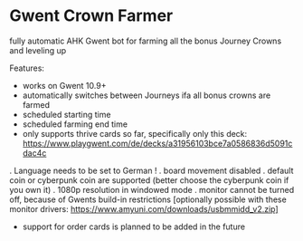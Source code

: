# Gwent Crown Farmer
 fully automatic AHK Gwent bot for farming all the bonus Journey Crowns and leveling up 

Features:
- works on Gwent 10.9+
- automatically switches between Journeys ifa all bonus crowns are farmed
- scheduled starting time
- scheduled farming end time
- only supports thrive cards so far, specifically only this deck: https://www.playgwent.com/de/decks/a31956103bce7a0586836d5091cdac4c

. Language needs to be set to German !
. board movement disabled
. default coin or cyberpunk coin are supported (better choose the cyberpunk coin if you own it)
. 1080p resolution in windowed mode
. monitor cannot be turned off, because of Gwents build-in restrictions [optionally possible with these monitor drivers: https://www.amyuni.com/downloads/usbmmidd_v2.zip]

- support for order cards is planned to be added in the future
